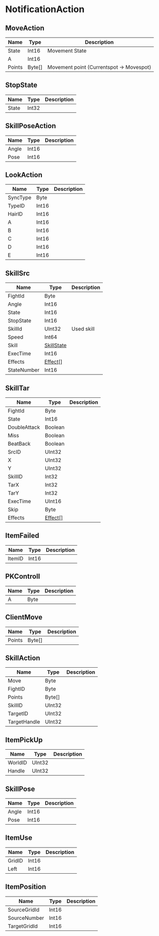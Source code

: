 # NotificationAction

## MoveAction

|Name|Type|Description|
|---|---|---|
|State|Int16|Movement State|
|A|Int16||
|Points|Byte[]|Movement point (Currentspot -> Movespot)|


## StopState

|Name|Type|Description|
|---|---|---|
|State|Int32||


## SkillPoseAction

|Name|Type|Description|
|---|---|---|
|Angle|Int16||
|Pose|Int16||


## LookAction

|Name|Type|Description|
|---|---|---|
|SyncType|Byte||
|TypeID|Int16||
|HairID|Int16||
|A|Int16||
|B|Int16||
|C|Int16||
|D|Int16||
|E|Int16||


## SkillSrc

|Name|Type|Description|
|---|---|---|
|FightId|Byte||
|Angle|Int16||
|State|Int16||
|StopState|Int16||
|SkillId|UInt32|Used skill|
|Speed|Int64||
|Skill|[SkillState](./SkillState.md)||
|ExecTime|Int16||
|Effects|[Effect[]](./Effect[].md)||
|StateNumber|Int16||


## SkillTar

|Name|Type|Description|
|---|---|---|
|FightId|Byte||
|State|Int16||
|DoubleAttack|Boolean||
|Miss|Boolean||
|BeatBack|Boolean||
|SrcID|UInt32||
|X|UInt32||
|Y|UInt32||
|SkillID|Int32||
|TarX|Int32||
|TarY|Int32||
|ExecTime|UInt16||
|Skip|Byte||
|Effects|[Effect[]](./Effect[].md)||


## ItemFailed

|Name|Type|Description|
|---|---|---|
|ItemID|Int16||


## PKControll

|Name|Type|Description|
|---|---|---|
|A|Byte||


## ClientMove

|Name|Type|Description|
|---|---|---|
|Points|Byte[]||


## SkillAction

|Name|Type|Description|
|---|---|---|
|Move|Byte||
|FightID|Byte||
|Points|Byte[]||
|SkillID|UInt32||
|TargetID|UInt32||
|TargetHandle|UInt32||


## ItemPickUp

|Name|Type|Description|
|---|---|---|
|WorldID|UInt32||
|Handle|UInt32||


## SkillPose

|Name|Type|Description|
|---|---|---|
|Angle|Int16||
|Pose|Int16||


## ItemUse

|Name|Type|Description|
|---|---|---|
|GridID|Int16||
|Left|Int16||


## ItemPosition

|Name|Type|Description|
|---|---|---|
|SourceGridId|Int16||
|SourceNumber|Int16||
|TargetGridId|Int16||


